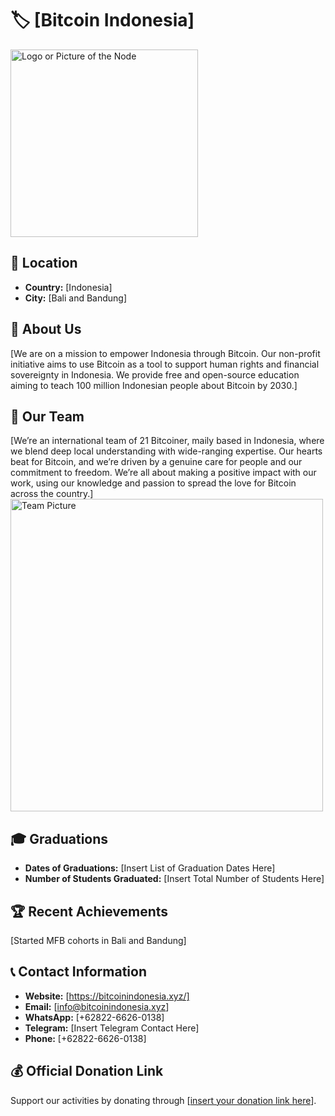 # 🏷️ [Bitcoin Indonesia]
<img src="[https://github.com/MyFirstBitcoin/Light-Node-Directory/blob/main/logo_placeholder.png](https://bitcoinindonesia.xyz/wp-content/uploads/2024/02/Bitcoin-Indonesia-Logo-BLACK.png)" width="300" alt="Logo or Picture of the Node"> <!-- 1 picture maximum -->

## 📍 Location
- **Country:** [Indonesia]
- **City:** [Bali and Bandung]

## 📖 About Us
[We are on a mission to empower Indonesia through Bitcoin. Our non-profit initiative aims to use Bitcoin as a tool to support human rights and financial sovereignty in Indonesia. We provide free and open-source education aiming to teach 100 million Indonesian people about Bitcoin by 2030.]

## 👥 Our Team
[We’re an international team of 21 Bitcoiner, maily based in Indonesia, where we blend deep local understanding with wide-ranging expertise. Our hearts beat for Bitcoin, and we’re driven by a genuine care for people and our commitment to freedom. We’re all about making a positive impact with our work, using our knowledge and passion to spread the love for Bitcoin across the country.]
<img src="[https://github.com/MyFirstBitcoin/Light-Node-Directory/blob/main/team_placeholder.png](https://x.com/btchousebali/status/1823638331915452620/photo/1)" width="500" alt="Team Picture"> <!-- 1 picture maximum -->

## 🎓 Graduations
- **Dates of Graduations:** [Insert List of Graduation Dates Here]
- **Number of Students Graduated:** [Insert Total Number of Students Here]

## 🏆 Recent Achievements
[Started MFB cohorts in Bali and Bandung]

## 📞 Contact Information
- **Website:** [https://bitcoinindonesia.xyz/]
- **Email:** [info@bitcoinindonesia.xyz]
- **WhatsApp:** [+62822-6626-0138]
- **Telegram:** [Insert Telegram Contact Here]
- **Phone:** [+62822-6626-0138]

## 💰 Official Donation Link
Support our activities by donating through [[insert your donation link here](https://geyser.fund/project/bitcoinhousebali)].
